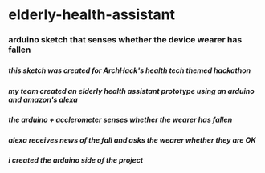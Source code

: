 # elderly-health-assistant
### arduino sketch that senses whether the device wearer has fallen
#####
#####
##### this sketch was created for ArchHack's health tech themed hackathon
##### my team created an elderly health assistant prototype using an arduino and amazon's alexa
##### the arduino + acclerometer senses whether the wearer has fallen
##### alexa receives news of the fall and asks the wearer whether they are OK
##### i created the arduino side of the project
